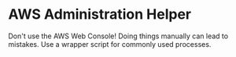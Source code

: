 # AWS Administration Helper

Don't use the AWS Web Console! Doing things manually can lead to mistakes. Use a wrapper script for commonly used processes.
 
